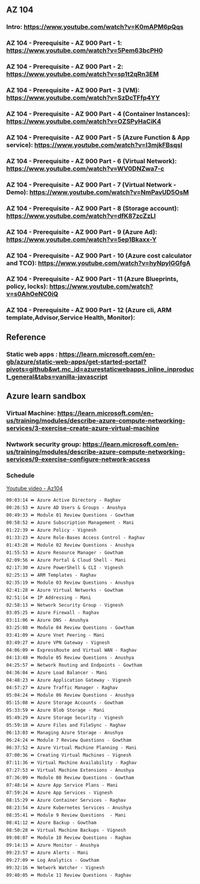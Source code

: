 ## AZ 104

### Intro: https://www.youtube.com/watch?v=K0mAPM6pQqs
### AZ 104 - Prerequisite - AZ 900 Part - 1: https://www.youtube.com/watch?v=5Pem63bcPH0
### AZ 104 - Prerequisite - AZ 900 Part - 2: https://www.youtube.com/watch?v=sp1t2qRn3EM
### AZ 104 - Prerequisite - AZ 900 Part - 3 (VM): https://www.youtube.com/watch?v=SzDcTFfp4YY
### AZ 104 - Prerequisite - AZ 900 Part - 4 (Container Instances): https://www.youtube.com/watch?v=OZSPyHaCiK4
### AZ 104 - Prerequisite - AZ 900 Part - 5 (Azure Function & App service): https://www.youtube.com/watch?v=I3mjkFBsqsI
### AZ 104 - Prerequisite - AZ 900 Part - 6 (Virtual Network): https://www.youtube.com/watch?v=WV0DNZwa7-c
### AZ 104 - Prerequisite - AZ 900 Part - 7 (Virtual Network - Demo): https://www.youtube.com/watch?v=NmPavUD5OsM
### AZ 104 - Prerequisite - AZ 900 Part - 8 (Storage account): https://www.youtube.com/watch?v=dfK87zcZzLI
### AZ 104 - Prerequisite - AZ 900 Part - 9 (Azure Ad): https://www.youtube.com/watch?v=5ep1Bkaxx-Y
### AZ 104 - Prerequisite - AZ 900 Part - 10 (Azure cost calculator and TCO): https://www.youtube.com/watch?v=hyNpylGGfgA
### AZ 104 - Prerequisite - AZ 900 Part - 11 (Azure Blueprints, policy, locks): https://www.youtube.com/watch?v=s0AhOeNC0iQ
### AZ 104 - Prerequisite - AZ 900 Part - 12 (Azure cli, ARM template,Advisor,Service Health, Monitor):

## Reference
### Static web apps : https://learn.microsoft.com/en-gb/azure/static-web-apps/get-started-portal?pivots=github&wt.mc_id=azurestaticwebapps_inline_inproduct_general&tabs=vanilla-javascript


## Azure learn sandbox
### Virtual Machine: https://learn.microsoft.com/en-us/training/modules/describe-azure-compute-networking-services/3-exercise-create-azure-virtual-machine
### Nwtwork security group: https://learn.microsoft.com/en-us/training/modules/describe-azure-compute-networking-services/9-exercise-configure-network-access

### Schedule
[Youtube video - Az104](https://www.youtube.com/watch?v=I1zvntPHNMk&t=497s)

```
00:03:14 ⏩ Azure Active Directory - Raghav
00:26:53 ⏩ Azure AD Users & Groups - Anushya
00:49:33 ⏩ Module 01 Review Questions - Gowtham
00:58:52​ ⏩ Azure Subscription Management - Mani
01:22:39 ⏩ Azure Policy - Vignesh
01:33:23 ⏩ Azure Role-Bases Access Control - Raghav
01:43:28 ⏩ Module 02 Review Questions - Anushya
01:55:53​ ⏩ Azure Resource Manager - Gowtham
02:09:56​ ⏩ Azure Portal & Cloud Shell - Mani
02:17:30 ⏩ Azure PowerShell & CLI - Vignesh
02:25:13 ⏩ ARM Templates - Raghav
02:35:19 ⏩ Module 03 Review Questions - Anushya
02:41:28 ⏩ Azure Virtual Networks - Gowtham
02:51:14 ⏩ IP Addressing - Mani
02:58:13 ⏩ Network Security Group - Vignesh
03:05:25​ ⏩ Azure Firewall - Raghav
03:11:06​ ⏩ Azure DNS - Anushya
03:25:08 ⏩ Module 04 Review Questions - Gowtham
03:41:09 ⏩ Azure Vnet Peering - Mani
03:49:27​​​ ⏩ Azure VPN Gateway - Vignesh
04:06:09 ⏩ ExpressRoute and Virtual WAN - Raghav
04:13:48 ⏩ Module 05 Review Questions - Anushya
04:25:57 ⏩ Network Routing and Endpoints - Gowtham
04:36:04 ⏩ Azure Load Balancer - Mani
04:48:23​ ⏩ Azure Application Gateway - Vignesh
04:57:27 ⏩ Azure Traffic Manager - Raghav
05:04:24 ⏩ Module 06 Review Questions - Anushya
05:15:08 ⏩ Azure Storage Accounts - Gowtham
05:33:59​ ⏩ Azure Blob Storage - Mani
05:49:29​ ⏩ Azure Storage Security - Vignesh
05:59:18 ⏩ Azure Files and FileSync - Raghav
06:13:03 ⏩ Managing Azure Storage - Anushya
06:24:24​ ⏩ Module 7 Review Questions - Gowtham
06:37:52 ⏩ Azure Virtual Machine Planning - Mani
07:00:36 ⏩ Creating Virtual Machines - Vignesh
07:11:36 ⏩ Virtual Machine Availability - Raghav
07:27:53​ ⏩ Virtual Machine Extensions - Anushya
07:36:09​ ⏩ Module 08 Review Questions - Gowtham
07:48:14 ⏩ Azure App Service Plans - Mani
07:59:24 ⏩ Azure App Services - Vignesh
08:15:29​​​ ⏩ Azure Container Services - Raghav
08:23:54 ⏩ Azure Kubernetes Services - Anushya
08:35:41 ⏩ Module 9 Review Questions  - Mani
08:41:12 ⏩ Azure Backup - Gowtham
08:50:28 ⏩ Virtual Machine Backups - Vignesh
09:08:07​ ⏩ Module 10 Review Questions - Raghav
09:14:13​ ⏩ Azure Monitor - Anushya
09:23:57 ⏩ Azure Alerts - Mani
09:27:09 ⏩ Log Analytics - Gowtham
09:32:16​ ⏩ Network Watcher - Vignesh
09:40:05 ⏩ Module 11 Review Questions - Raghav
```
